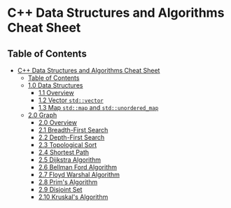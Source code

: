 # C++ Data Structures and Algorithms Cheat Sheet

## Table of Contents

<!-- TOC -->
- [C++ Data Structures and Algorithms Cheat Sheet](#c-data-structures-and-algorithms-cheat-sheet)
	- [Table of Contents](#table-of-contents)
	- [1.0 Data Structures](https://github.com/kush-savani/dsa-notes/blob/main/data-structures-notes.md)
		- [1.1 Overview](https://github.com/kush-savani/dsa-notes/blob/main/data-structures-notes.md#11-overview)
		- [1.2 Vector `std::vector`](https://github.com/kush-savani/dsa-notes/blob/main/data-structures-notes.md#12-vector-stdvector)
		- [1.3 Map `std::map` and `std::unordered_map`](https://github.com/kush-savani/dsa-notes/blob/main/data-structures-notes.md#13-map-stdmap-and-stdunordered_map)
  	- [2.0 Graph](https://github.com/kush-savani/dsa-notes/blob/main/Graph.md)
  	 	- [2.0 Overview](https://github.com/kush-savani/dsa-notes/blob/main/Graph.md#20-overview)
		- [2.1 Breadth-First Search](https://github.com/kush-savani/dsa-notes/blob/main/Graph.md#21-breadth-first-search)
		- [2.2 Depth-First Search](https://github.com/kush-savani/dsa-notes/blob/main/Graph.md#22-depth-first-search)
		- [2.3 Topological Sort](https://github.com/kush-savani/dsa-notes/blob/main/Graph.md#23-topological-sort)
		- [2.4 Shortest Path](https://github.com/kush-savani/dsa-notes/blob/main/Graph.md#24-shortest-path)
		- [2.5 Dijkstra Algorithm](https://github.com/kush-savani/dsa-notes/blob/main/Graph.md#25-dijkstra-algorithm)
		- [2.6 Bellman Ford Algorithm](https://github.com/kush-savani/dsa-notes/blob/main/Graph.md#26-bellman-ford-algorithm)
		- [2.7 Floyd Warshal Algorithm](https://github.com/kush-savani/dsa-notes/blob/main/Graph.md#27-floyd-warshal-algorithm)
		- [2.8 Prim's Algorithm](https://github.com/kush-savani/dsa-notes/blob/main/Graph.md#28-prims-algorithm)
		- [2.9 Disjoint Set](https://github.com/kush-savani/dsa-notes/blob/main/Graph.md#29-disjoint-set)
		- [2.10 Kruskal's Algorithm](https://github.com/kush-savani/dsa-notes/blob/main/Graph.md#210-kruskals-algorithm)
	

<!-- /TOC -->











